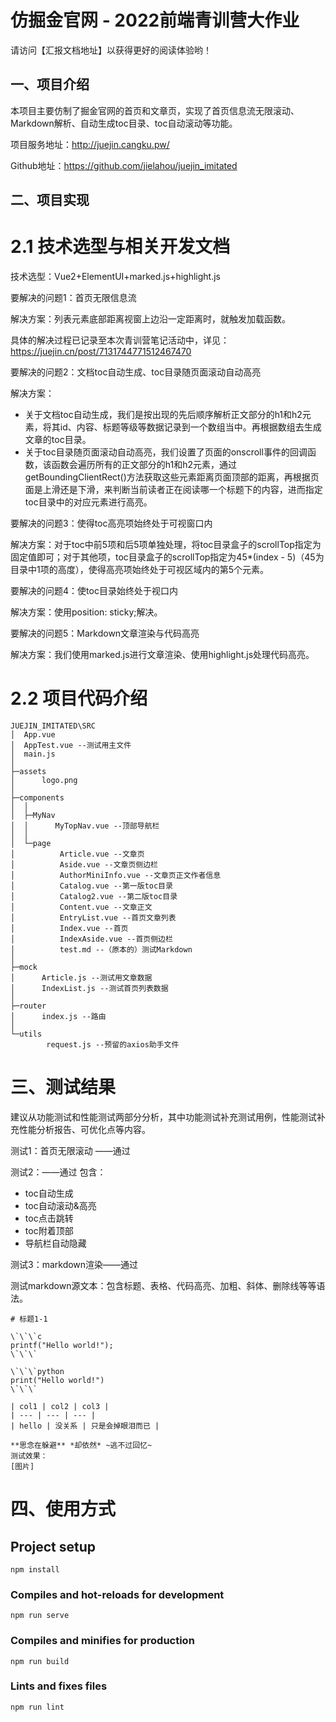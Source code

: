 # 仿掘金官网 - 2022前端青训营大作业

请访问【汇报文档地址】以获得更好的阅读体验哟！

## 一、项目介绍

本项目主要仿制了掘金官网的首页和文章页，实现了首页信息流无限滚动、Markdown解析、自动生成toc目录、toc自动滚动等功能。

项目服务地址：http://juejin.cangku.pw/

Github地址：https://github.com/jielahou/juejin_imitated

## 二、项目实现

# 2.1 技术选型与相关开发文档

技术选型：Vue2+ElementUI+marked.js+highlight.js

要解决的问题1：首页无限信息流

解决方案：列表元素底部距离视窗上边沿一定距离时，就触发加载函数。

具体的解决过程已记录至本次青训营笔记活动中，详见：https://juejin.cn/post/7131744771512467470

要解决的问题2：文档toc自动生成、toc目录随页面滚动自动高亮

解决方案：
- 关于文档toc自动生成，我们是按出现的先后顺序解析正文部分的h1和h2元素，将其id、内容、标题等级等数据记录到一个数组当中。再根据数组去生成文章的toc目录。
- 关于toc目录随页面滚动自动高亮，我们设置了页面的onscroll事件的回调函数，该函数会遍历所有的正文部分的h1和h2元素，通过getBoundingClientRect()方法获取这些元素距离页面顶部的距离，再根据页面是上滑还是下滑，来判断当前读者正在阅读哪一个标题下的内容，进而指定toc目录中的对应元素进行高亮。

要解决的问题3：使得toc高亮项始终处于可视窗口内
 
解决方案：对于toc中前5项和后5项单独处理，将toc目录盒子的scrollTop指定为固定值即可；对于其他项，toc目录盒子的scrollTop指定为45*(index - 5)（45为目录中1项的高度），使得高亮项始终处于可视区域内的第5个元素。

要解决的问题4：使toc目录始终处于视口内

解决方案：使用position: sticky;解决。

要解决的问题5：Markdown文章渲染与代码高亮

解决方案：我们使用marked.js进行文章渲染、使用highlight.js处理代码高亮。

# 2.2 项目代码介绍

```
JUEJIN_IMITATED\SRC
│  App.vue
│  AppTest.vue --测试用主文件
│  main.js
│
├─assets
│      logo.png
│
├─components
│  │
│  ├─MyNav
│  │      MyTopNav.vue --顶部导航栏
│  │
│  └─page
│          Article.vue --文章页
│          Aside.vue --文章页侧边栏
│          AuthorMiniInfo.vue --文章页正文作者信息
│          Catalog.vue --第一版toc目录
│          Catalog2.vue --第二版toc目录
│          Content.vue --文章正文
│          EntryList.vue --首页文章列表
│          Index.vue --首页
│          IndexAside.vue --首页侧边栏
│          test.md --（原本的）测试Markdown
│
├─mock
│      Article.js --测试用文章数据
│      IndexList.js --测试首页列表数据
│
├─router
│      index.js --路由
│
└─utils
        request.js --预留的axios助手文件
```

# 三、测试结果
建议从功能测试和性能测试两部分分析，其中功能测试补充测试用例，性能测试补充性能分析报告、可优化点等内容。

测试1：首页无限滚动 ——通过

测试2：——通过 包含：
- toc自动生成
- toc自动滚动&高亮
- toc点击跳转
- toc附着顶部
- 导航栏自动隐藏

测试3：markdown渲染——通过

测试markdown源文本：包含标题、表格、代码高亮、加粗、斜体、删除线等等语法。

```
# 标题1-1

\`\`\`c
printf("Hello world!");
\`\`\`

\`\`\`python
print("Hello world!")
\`\`\`

| col1 | col2 | col3 |
| --- | --- | --- |
| hello | 没关系 | 只是会掉眼泪而已 |

**思念在躲避** *却依然* ~逃不过回忆~
测试效果：
[图片]
```


# 四、使用方式

## Project setup
```
npm install
```

### Compiles and hot-reloads for development
```
npm run serve
```

### Compiles and minifies for production
```
npm run build
```

### Lints and fixes files
```
npm run lint
```
